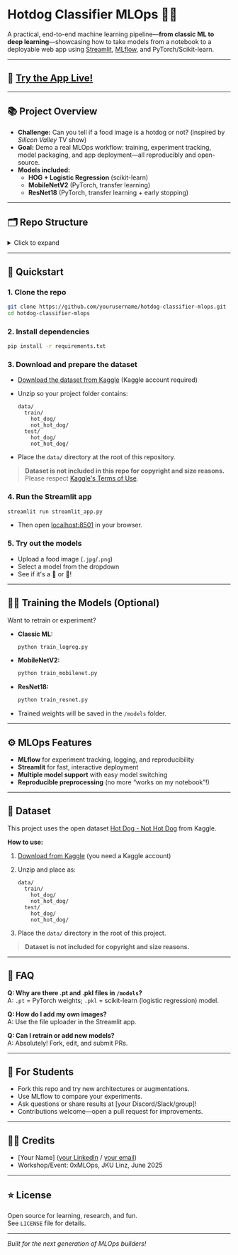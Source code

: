 # Hotdog Classifier MLOps 🚀🌭

A practical, end-to-end machine learning pipeline—**from classic ML to deep learning**—showcasing how to take models from a notebook to a deployable web app using [Streamlit](https://streamlit.io/), [MLflow](https://mlflow.org/), and PyTorch/Scikit-learn.

---

## 🔗 [Try the App Live!](https://hotdog-classifier-mlops-unptu4sulukgp9rekyetef.streamlit.app/)

---

## 📚 Project Overview

- **Challenge:** Can you tell if a food image is a hotdog or not? (inspired by _Silicon Valley_ TV show)
- **Goal:** Demo a real MLOps workflow: training, experiment tracking, model packaging, and app deployment—all reproducibly and open-source.
- **Models included:**
  - **HOG + Logistic Regression** (scikit-learn)
  - **MobileNetV2** (PyTorch, transfer learning)
  - **ResNet18** (PyTorch, transfer learning + early stopping)

---

## 🗂️ Repo Structure

<details>
<summary>Click to expand</summary>

```
hotdog-classifier-mlops/
├── README.md
├── requirements.txt
├── .gitignore
├── train_logreg.py        # Classic ML: HOG + LogisticRegression
├── train_mobilenet.py     # MobileNetV2 (PyTorch)
├── train_resnet.py        # ResNet18 (PyTorch)
├── streamlit_app.py       # Streamlit inference web app
├── models/                # Trained weights (.pt, .pkl)
│   ├── best_model.pt
│   ├── mobilenetv2_state.pt
│   └── logreg_model.pkl
├── images/                # Demo/example images (optional)
├── notebooks/             # EDA or exploratory notebooks (optional)
```
</details>

---

## 🚦 Quickstart

### 1. **Clone the repo**
```bash
git clone https://github.com/yourusername/hotdog-classifier-mlops.git
cd hotdog-classifier-mlops
```

### 2. **Install dependencies**
```bash
pip install -r requirements.txt
```

### 3. **Download and prepare the dataset**
- [Download the dataset from Kaggle](https://www.kaggle.com/datasets/dansbecker/hot-dog-not-hot-dog) (Kaggle account required)
- Unzip so your project folder contains:

    ```
    data/
      train/
        hot_dog/
        not_hot_dog/
      test/
        hot_dog/
        not_hot_dog/
    ```

- Place the `data/` directory at the root of this repository.

> **Dataset is not included in this repo for copyright and size reasons.**
> Please respect [Kaggle's Terms of Use](https://www.kaggle.com/datasets/dansbecker/hot-dog-not-hot-dog/rules).

### 4. **Run the Streamlit app**
```bash
streamlit run streamlit_app.py
```
- Then open [localhost:8501](http://localhost:8501) in your browser.

### 5. **Try out the models**
- Upload a food image (`.jpg`/`.png`)
- Select a model from the dropdown
- See if it's a 🌭 or 🚫!

---

## 🏋️‍♂️ Training the Models (Optional)

Want to retrain or experiment?
- **Classic ML:**  
  ```bash
  python train_logreg.py
  ```
- **MobileNetV2:**  
  ```bash
  python train_mobilenet.py
  ```
- **ResNet18:**  
  ```bash
  python train_resnet.py
  ```
- Trained weights will be saved in the `/models` folder.

---

## ⚙️ MLOps Features

- **MLflow** for experiment tracking, logging, and reproducibility
- **Streamlit** for fast, interactive deployment
- **Multiple model support** with easy model switching
- **Reproducible preprocessing** (no more “works on my notebook”!)

---

## 📝 Dataset

This project uses the open dataset [Hot Dog - Not Hot Dog](https://www.kaggle.com/datasets/dansbecker/hot-dog-not-hot-dog) from Kaggle.

**How to use:**

1. [Download from Kaggle](https://www.kaggle.com/datasets/dansbecker/hot-dog-not-hot-dog) (you need a Kaggle account)
2. Unzip and place as:

    ```
    data/
      train/
        hot_dog/
        not_hot_dog/
      test/
        hot_dog/
        not_hot_dog/
    ```

3. Place the `data/` directory in the root of this project.

> **Dataset is not included for copyright and size reasons.**

---

## 🙋 FAQ

**Q: Why are there .pt and .pkl files in `/models`?**  
A: `.pt` = PyTorch weights; `.pkl` = scikit-learn (logistic regression) model.

**Q: How do I add my own images?**  
A: Use the file uploader in the Streamlit app.

**Q: Can I retrain or add new models?**  
A: Absolutely! Fork, edit, and submit PRs.

---

## 📢 For Students

- Fork this repo and try new architectures or augmentations.
- Use MLflow to compare your experiments.
- Ask questions or share results at [your Discord/Slack/group]!
- Contributions welcome—open a pull request for improvements.

---

## 👨‍💻 Credits

- [Your Name] ([your LinkedIn](#) / [your email](#))
- Workshop/Event: 0xMLOps, JKU Linz, June 2025

---

## ⭐️ License

Open source for learning, research, and fun.  
See `LICENSE` file for details.

---

_Built for the next generation of MLOps builders!_
